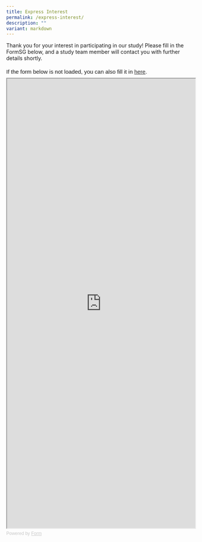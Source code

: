 ```yaml
---
title: Express Interest
permalink: /express-interest/
description: ""
variant: markdown
---
```

Thank you for your interest in participating in our study!
Please fill in the FormSG below, and a study team member will contact you with further details shortly.

<div style="font-family: Sans-Serif;
    font-size: 15px;
    color: #000;
    opacity: 0.9;
    padding-top: 5px;
    padding-bottom: 8px;">
  If the form below is not loaded, you can also fill it in
  <a href="https://form.gov.sg/64dd7926f521930011119eb1">here</a>.
</div>


<iframe style="width: 100%; height: 1200px" src="https://form.gov.sg/64dd7926f521930011119eb1" id="iframe"></iframe>

<div style="font-family: Sans-Serif;
    font-size: 12px;
    color: #999;
    opacity: 0.5;
    padding-top: 5px;">
  Powered by <a style="color: #999" href="https://form.gov.sg">Form</a>
</div>